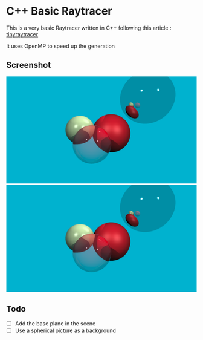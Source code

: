 # C++ Basic Raytracer

This is a very basic Raytracer written in C++ following this article : [tinyraytracer](https://github.com/ssloy/tinyraytracer/wiki/Part-1:-understandable-raytracing)

It uses OpenMP to speed up the generation

## Screenshot

![basics](screenshots/basics.png)
![checkerboard](screenshots/basics.png)

## Todo
- [ ] Add the base plane in the scene
- [ ] Use a spherical picture as a background
